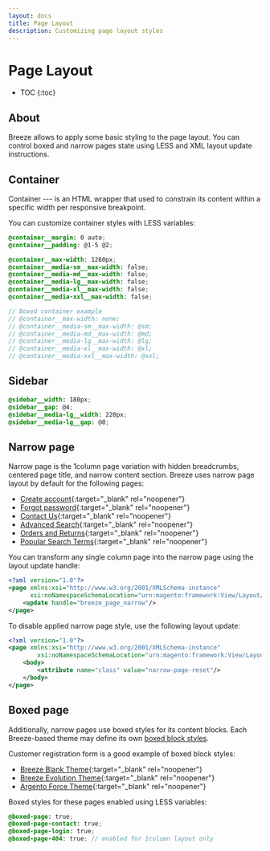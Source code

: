 ```yaml
---
layout: docs
title: Page Layout
description: Customizing page layout styles
---
```


# Page Layout

* TOC
{:toc}

## About

Breeze allows to apply some basic styling to the page layout. You can control
boxed and narrow pages state using LESS and XML layout update instructions.

## Container

Container --- is an HTML wrapper that used to constrain its content within a
specific width per responsive breakpoint.

You can customize container styles with LESS variables:

```scss
@container__margin: 0 auto;
@container__padding: @1-5 @2;

@container__max-width: 1260px;
@container__media-sm__max-width: false;
@container__media-md__max-width: false;
@container__media-lg__max-width: false;
@container__media-xl__max-width: false;
@container__media-xxl__max-width: false;

// Boxed container example
// @container__max-width: none;
// @container__media-sm__max-width: @sm;
// @container__media-md__max-width: @md;
// @container__media-lg__max-width: @lg;
// @container__media-xl__max-width: @xl;
// @container__media-xxl__max-width: @xxl;
```

## Sidebar

```scss
@sidebar__width: 180px;
@sidebar__gap: @4;
@sidebar__media-lg__width: 220px;
@sidebar__media-lg__gap: @8;
```

## Narrow page

Narrow page is the 1column page variation with hidden breadcrumbs, centered page title,
and narrow content section. Breeze uses narrow page layout by default for the
following pages:

 - [Create account](https://breeze.swissupdemo.com/breeze_blank/customer/account/create/){:target="_blank" rel="noopener"}
 - [Forgot password](https://breeze.swissupdemo.com/breeze_blank/customer/account/forgotpassword/){:target="_blank" rel="noopener"}
 - [Contact Us](https://breeze.swissupdemo.com/breeze_blank/contact/){:target="_blank" rel="noopener"}
 - [Advanced Search](https://breeze.swissupdemo.com/breeze_blank/catalogsearch/advanced/){:target="_blank" rel="noopener"}
 - [Orders and Returns](https://breeze.swissupdemo.com/breeze_blank/sales/guest/form/){:target="_blank" rel="noopener"}
 - [Popular Search Terms](https://breeze.swissupdemo.com/breeze_blank/search/term/popular/){:target="_blank" rel="noopener"}

You can transform any single column page into the narrow page using the layout
update handle:

```xml
<?xml version="1.0"?>
<page xmlns:xsi="http://www.w3.org/2001/XMLSchema-instance"
      xsi:noNamespaceSchemaLocation="urn:magento:framework:View/Layout/etc/page_configuration.xsd">
    <update handle="breeze_page_narrow"/>
</page>
```

To disable applied narrow page style, use the following layout update:

```xml
<?xml version="1.0"?>
<page xmlns:xsi="http://www.w3.org/2001/XMLSchema-instance"
        xsi:noNamespaceSchemaLocation="urn:magento:framework:View/Layout/etc/page_configuration.xsd">
    <body>
        <attribute name="class" value="narrow-page-reset"/>
    </body>
</page>
```

## Boxed page

Additionally, narrow pages use boxed styles for its content blocks. Each Breeze-based
theme may define its own [boxed block styles](blocks).

Customer registration form is a good example of boxed block styles:

 - [Breeze Blank Theme](https://breeze.swissupdemo.com/breeze_blank/customer/account/create/){:target="_blank" rel="noopener"}
 - [Breeze Evolution Theme](https://breeze.swissupdemo.com/breeze_evolution/customer/account/create/){:target="_blank" rel="noopener"}
 - [Argento Force Theme](https://argento-breeze-m2.swissupdemo.com/force_breeze/customer/account/create/){:target="_blank" rel="noopener"}

Boxed styles for these pages enabled using LESS variables:

```scss
@boxed-page: true;
@boxed-page-contact: true;
@boxed-page-login: true;
@boxed-page-404: true; // enabled for 1column layout only
```
